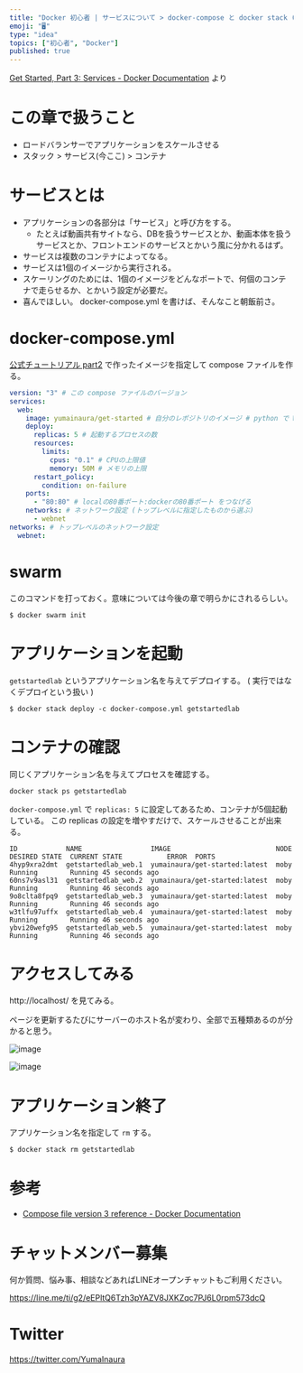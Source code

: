```yaml
---
title: "Docker 初心者 | サービスについて > docker-compose と docker stack ( 公式チュートリアル part"
emoji: "🖥"
type: "idea"
topics: ["初心者", "Docker"]
published: true
---
```


[Get Started, Part 3: Services - Docker Documentation](https://docs.docker.com/get-started/part3/) より

# この章で扱うこと

- ロードバランサーでアプリケーションをスケールさせる
- スタック > サービス(今ここ) > コンテナ

# サービスとは

- アプリケーションの各部分は「サービス」と呼び方をする。
  - たとえば動画共有サイトなら、DBを扱うサービスとか、動画本体を扱うサービスとか、フロントエンドのサービスとかいう風に分かれるはず。
- サービスは複数のコンテナによってなる。
- サービスは1個のイメージから実行される。
- スケーリングのためには、1個のイメージをどんなポートで、何個のコンテナで走らせるか、とかいう設定が必要だ。
- 喜んでほしい。 docker-compose.yml を書けば、そんなこと朝飯前さ。

# docker-compose.yml

[公式チュートリアル part2](http://qiita.com/YumaInaura/items/1bf6d76f97d73ae7c804) で作ったイメージを指定して compose ファイルを作る。

```docker-compose.yml
version: "3" # この compose ファイルのバージョン
services:
  web:
    image: yumainaura/get-started # 自分のレポジトリのイメージ # python で Web サーバーを起動する
    deploy:
      replicas: 5 # 起動するプロセスの数
      resources:
        limits:
          cpus: "0.1" # CPUの上限値
          memory: 50M # メモリの上限
      restart_policy:
        condition: on-failure
    ports:
      - "80:80" # localの80番ポート:dockerの80番ポート をつなげる
    networks: # ネットワーク設定 (トップレベルに指定したものから選ぶ)
      - webnet
networks: # トップレベルのネットワーク設定
  webnet:
```

# swarm

このコマンドを打っておく。意味については今後の章で明らかにされるらしい。

```
$ docker swarm init
```

# アプリケーションを起動

`getstartedlab` というアプリケーション名を与えてデプロイする。
( 実行ではなくデプロイという扱い )

```
$ docker stack deploy -c docker-compose.yml getstartedlab
```

# コンテナの確認

同じくアプリケーション名を与えてプロセスを確認する。

```
docker stack ps getstartedlab
```

`docker-compose.yml` で `replicas: 5` に設定してあるため、コンテナが5個起動している。
この replicas の設定を増やすだけで、スケールさせることが出来る。

```
ID            NAME                 IMAGE                          NODE  DESIRED STATE  CURRENT STATE           ERROR  PORTS
4hyp9xra2dmt  getstartedlab_web.1  yumainaura/get-started:latest  moby  Running        Running 45 seconds ago         
60ns7v9asl31  getstartedlab_web.2  yumainaura/get-started:latest  moby  Running        Running 46 seconds ago         
9o8clta8fpq9  getstartedlab_web.3  yumainaura/get-started:latest  moby  Running        Running 46 seconds ago         
w3tlfu97uffx  getstartedlab_web.4  yumainaura/get-started:latest  moby  Running        Running 46 seconds ago         
ybvi20wefg95  getstartedlab_web.5  yumainaura/get-started:latest  moby  Running        Running 46 seconds ago         
```

# アクセスしてみる

http://localhost/ を見てみる。

ページを更新するたびにサーバーのホスト名が変わり、全部で五種類あるのが分かると思う。

![image](https://qiita-image-store.s3.amazonaws.com/0/89618/22723a1c-0758-7178-9e2f-4b09e8a52a86.png)

![image](https://qiita-image-store.s3.amazonaws.com/0/89618/07bceeb8-e263-65d5-f350-591b239a13db.png)

# アプリケーション終了

アプリケーション名を指定して `rm` する。

```
$ docker stack rm getstartedlab
```

# 参考

- [Compose file version 3 reference - Docker Documentation](https://docs.docker.com/compose/compose-file/)








<!-- Update From Qiita API -->

# チャットメンバー募集


何か質問、悩み事、相談などあればLINEオープンチャットもご利用ください。

https://line.me/ti/g2/eEPltQ6Tzh3pYAZV8JXKZqc7PJ6L0rpm573dcQ





# Twitter


https://twitter.com/YumaInaura


<!-- Update From Qiita API -->


